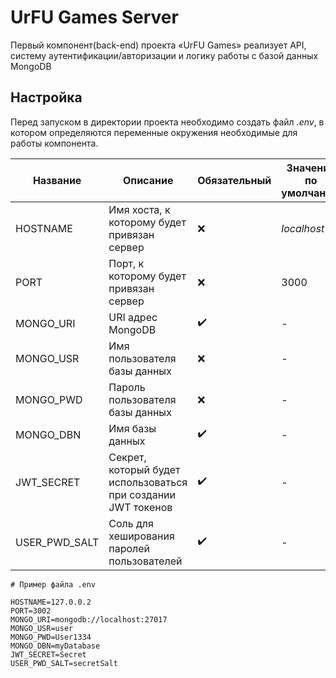 # UrFU Games Server
Первый компонент(back-end) проекта «UrFU Games» реализует API, систему аутентификации/авторизации и логику работы с базой данных MongoDB

## Настройка
Перед запуском в директории проекта необходимо создать файл *.env*, в котором определяются переменные окружения
необходимые для работы компонента.

Название|Описание|Обязательный|Значение по умолчанию
-|-|-|-
HOSTNAME|Имя хоста, к которому будет привязан сервер|❌|*localhost*
PORT|Порт, к которому будет привязан сервер|❌|3000
MONGO_URI|URI адрес MongoDB|✔️|-
MONGO_USR|Имя пользователя базы данных|❌|-
MONGO_PWD|Пароль пользователя базы данных|❌|-
MONGO_DBN|Имя базы данных|✔️|-
JWT_SECRET|Секрет, который будет использоваться при создании JWT токенов|✔️|-
USER_PWD_SALT|Соль для хеширования паролей пользователей|✔️|-

```env
# Пример файла .env

HOSTNAME=127.0.0.2
PORT=3002
MONGO_URI=mongodb://localhost:27017
MONGO_USR=user
MONGO_PWD=User1334
MONGO_DBN=myDatabase
JWT_SECRET=Secret
USER_PWD_SALT=secretSalt
```

